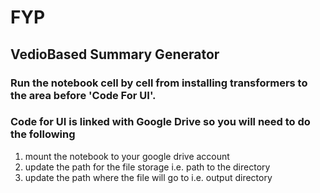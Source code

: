 # FYP
## VedioBased Summary Generator 

### Run the notebook cell by cell from installing transformers to the area before 'Code For UI'.

### Code for UI is linked with Google Drive so you will need to do the following

1) mount the notebook to your google drive account
2) update the path for the file storage i.e. path to the directory
3) update the path where the file will go to i.e. output directory 

